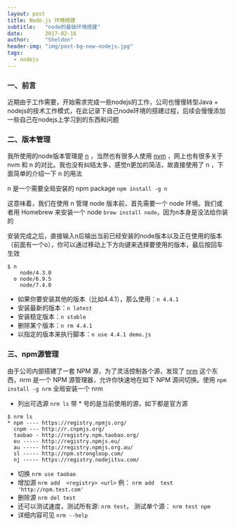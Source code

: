```yaml
---
layout: post
title: Node.js 环境搭建
subtitle:   "node的基础环境搭建"
date:       2017-02-16
author:     "Sheldon"
header-img: "img/post-bg-new-nodejs.jpg"
tags:       
  - nodejs
---
```


### 一、前言
近期由于工作需要，开始需求完成一些nodejs的工作，公司也慢慢转型Java + nodejs的技术工作模式，在此记录下自己node环境的搭建过程，后续会慢慢添加一些自己在nodejs上学习到的东西和问题

### 二、版本管理
我所使用的node版本管理是 [n](https://github.com/tj/n) ，当然也有很多人使用 [nvm](https://github.com/creationix/nvm) ，网上也有很多关于 nvm 和 n 的对比。我也没有纠结太多，感觉n更加的简洁，故直接使用了 n ，下面简单的介绍一下 n 的用法

n 是一个需要全局安装的 npm package `npm install -g n`

这意味着，我们在使用 n 管理 node 版本前，首先需要一个 node 环境。我们或者用 Homebrew 来安装一个 node `brew install node`，因为n本身是没法给你装的

安装完成之后，直接输入n后输出当前已经安装的node版本以及正在使用的版本（前面有一个o），你可以通过移动上下方向键来选择要使用的版本，最后按回车生效

~~~
$ n
    node/4.3.0
  ο node/6.9.5
    node/7.4.0
~~~

* 如果你要安装其他的版本（比如4.4.1），那么使用：`n 4.4.1`
* 安装最新的版本：`n latest`
* 安装稳定版本：`n stable`
* 删除某个版本：`n rm 4.4.1`
* 以指定的版本来执行脚本：`n use 4.4.1 demo.js`

### 三、npm源管理
由于公司内部搭建了一套 NPM 源，为了灵活控制各个源，发现了 [nrm](https://github.com/Pana/nrm) 这个东西，nrm 是一个 NPM 源管理器，允许你快速地在如下 NPM 源间切换。使用 `npm install -g nrm` 全局安装一个 nrm
* 列出可选源 `nrm ls` 带 * 号的是当前使用的源，如下都是官方源

~~~
$ nrm ls
* npm ---- https://registry.npmjs.org/
  cnpm --- http://r.cnpmjs.org/
  taobao - http://registry.npm.taobao.org/
  eu ----- http://registry.npmjs.eu/
  au ----- http://registry.npmjs.org.au/
  sl ----- http://npm.strongloop.com/
  nj ----- https://registry.nodejitsu.com/
~~~
* 切换 `nrm use taobao`
* 增加源 `nrm add  <registry> <url>` 例： `nrm add  test 'http://npm.test.com'`
* 删除源 `nrm del test`
* 还可以测试速度，测试所有源: `nrm test`， 测试单个源： `nrm test npm`
* 详细内容可见 `nrm --help`

